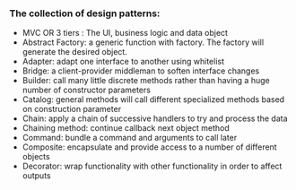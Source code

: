 ### The collection of design patterns:

- MVC OR 3 tiers : The UI, business logic and data object
- Abstract Factory: a generic function with factory. The factory will generate the desired object.
- Adapter: adapt one interface to another using whitelist
- Bridge: a client-provider middleman to soften interface changes
- Builder: call many little discrete methods rather than having a huge number of constructor parameters
- Catalog: general methods will call different specialized methods based on construction parameter
- Chain: apply a chain of successive handlers to try and process the data
- Chaining method: continue callback next object method
- Command: bundle a command and arguments to call later
- Composite: encapsulate and provide access to a number of different objects
- Decorator: wrap functionality with other functionality in order to affect outputs
